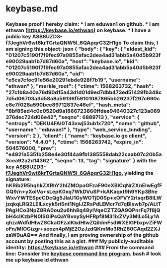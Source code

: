 # keybase.md
### Keybase proof  I hereby claim:    * I am eduwan1 on github.   * I am ethwan (https://keybase.io/ethwan) on keybase.   * I have a public key ASB8UZD3-f7JeghVr6wt6krTGrtaQNW5I_6QApqrG32H1go  To claim this, I am signing this object:  json {   "body": {     "key": {       "eldest_kid": "01207c5190f7f9fec97a0855afac2dea4ad31abb5a40d5b923fe90029aab1b7d87d60a",       "host": "keybase.io",       "kid": "01207c5190f7f9fec97a0855afac2dea4ad31abb5a40d5b923fe90029aab1b7d87d60a",       "uid": "e5ca7cfec91e56e20291ebde928f7b19",       "username": "ethwan"     },     "merkle_root": {       "ctime": 1568263732,       "hash": "27c1b8a40a76d90d15a43d1d01d9ed7dbb473ed51429fb348c7d5d06703a3d58a8a59136f59101087865bb26237f297c690cc8e7f028a590bce89712837e46ef",       "hash_meta": "8bf85ed4c0c0520d9a1866723860ffdee94640327c123a069376dec724d06e42",       "seqno": 6889713     },     "service": {       "entropy": "DEKU4FAl0T43xwj53ub1x720",       "name": "github",       "username": "eduwan1"     },     "type": "web_service_binding",     "version": 2   },   "client": {     "name": "keybase.io go client",     "version": "4.4.0"   },   "ctime": 1568263742,   "expire_in": 504576000,   "prev": "e4921a5351b258e4e30f44a9fb1385558dab22caab07c20b5a3cea92a2d14362",   "seqno": 13,   "tag": "signature" }   with the key [ASB8UZD3-f7JeghVr6wt6krTGrtaQNW5I_6QApqrG32H1go](https://keybase.io/ethwan), yielding the signature:   hKRib2R5hqhkZXRhY2hlZMOpaGFzaF90eXBlCqNrZXnEIwEgfFGQ9/n+yXoIVa+sLepK0xq7WkDVuSP+kAKaqxt9h9YKp3BheWxvYWTESpcCDcQg5JIaU1GyWOTjD0Sp+xOFVY2rIsqrB8ILWjzqkqLRQ2LEILxcyk5riSnt1NgIJZRsPdLEMcr7d7qBlswb7p/ALtTPAgHCo3NpZ8RA0ou2u6hh8q48yIVqeCZTZQA9QPnrFq7f8jQbH4cIKzbPN0lSGiPsQaYBvoySyHFRpf8M31ixZVy3MlLo5Ly1AqhzaWdfdHlwZSCkaGFzaIKkdHlwZQildmFsdWXEIGFbxpvZiFWoFn/MIOGizgr+seozn4pMjE2OzJzdQKmMo3RhZ80CAqd2ZXJzaW9uAQ==    And finally, I am proving ownership of the github account by posting this as a gist.  ### My publicly-auditable identity:  https://keybase.io/ethwan  ### From the command line:  Consider the [keybase command line program](https://keybase.io/download).  bash # look me up keybase id ethwan
